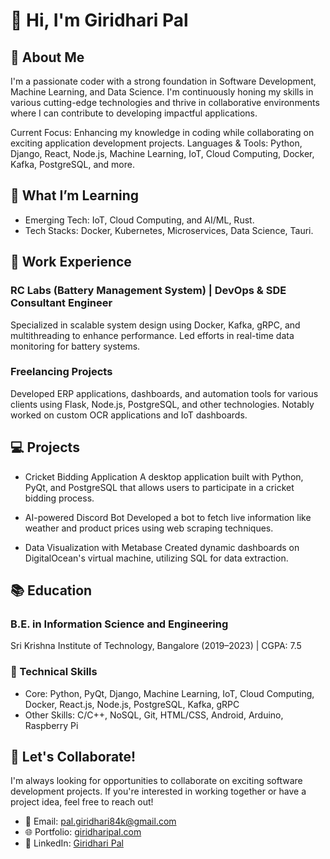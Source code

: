 # 👋 Hi, I'm Giridhari Pal
## 🚀 About Me
I'm a passionate coder with a strong foundation in Software Development, Machine Learning, and Data Science. I'm continuously honing my skills in various cutting-edge technologies and thrive in collaborative environments where I can contribute to developing impactful applications.

Current Focus: Enhancing my knowledge in coding while collaborating on exciting application development projects.
Languages & Tools: Python, Django, React, Node.js, Machine Learning, IoT, Cloud Computing, Docker, Kafka, PostgreSQL, and more.
## 🌱 What I’m Learning
- Emerging Tech: IoT, Cloud Computing, and AI/ML, Rust.
- Tech Stacks: Docker, Kubernetes, Microservices, Data Science, Tauri.
## 💼 Work Experience
### RC Labs (Battery Management System) | DevOps & SDE Consultant Engineer
Specialized in scalable system design using Docker, Kafka, gRPC, and multithreading to enhance performance. Led efforts in real-time data monitoring for battery systems.

### Freelancing Projects
Developed ERP applications, dashboards, and automation tools for various clients using Flask, Node.js, PostgreSQL, and other technologies. Notably worked on custom OCR applications and IoT dashboards.

## 💻 Projects
- Cricket Bidding Application
A desktop application built with Python, PyQt, and PostgreSQL that allows users to participate in a cricket bidding process.

- AI-powered Discord Bot
Developed a bot to fetch live information like weather and product prices using web scraping techniques.

- Data Visualization with Metabase
Created dynamic dashboards on DigitalOcean's virtual machine, utilizing SQL for data extraction.

## 📚 Education
### B.E. in Information Science and Engineering
Sri Krishna Institute of Technology, Bangalore (2019–2023) | CGPA: 7.5
### 🔧 Technical Skills
- Core: Python, PyQt, Django, Machine Learning, IoT, Cloud Computing, Docker, React.js, Node.js, PostgreSQL, Kafka, gRPC
- Other Skills: C/C++, NoSQL, Git, HTML/CSS, Android, Arduino, Raspberry Pi
## 💬 Let's Collaborate!
I'm always looking for opportunities to collaborate on exciting software development projects. If you're interested in working together or have a project idea, feel free to reach out!

- 📧 Email: pal.giridhari84k@gmail.com
- 🌐 Portfolio: [giridharipal.com](https://giridharipal.com)
- 🔗 LinkedIn: [Giridhari Pal](https://www.linkedin.com/in/giridhari-pal-a7a413132/)
